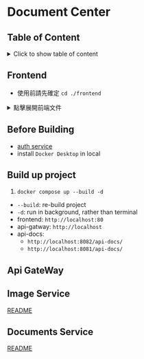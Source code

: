 # Document Center

## Table of Content
<details>
<summary>Click to show table of content</summary>

- [Document Center](#document-center)
  - [Table of Content](#table-of-content)
  - [Frontend](#frontend)
    - [Project Structure (frontend)](#project-structure-frontend)
    - [Framework](#framework)
    - [Package](#package)
    - [Setup (development)](#setup-development)
    - [Conventional commit](#conventional-commit)
  - [Before Building](#before-building)
  - [Build up project](#build-up-project)
  - [Api GateWay](#api-gateway)
  - [Image Service](#image-service)
  - [Documents Service](#documents-service)

</details>

## Frontend
- 使用前請先確定 `cd ./frontend`

<details>
<summary>點擊展開前端文件</summary>

### Project Structure (frontend)
<details>
<summary>Click to show project structure</summary>

```
frontend/
├── src/
│   ├── apis/             // api provided by backend
│   ├── assets/           // static assets (img, icon, etc.)
│   ├── enums/            // const enum
│   ├── mocks/            // generate fake api data for development
│   ├── components/       // global components
│   ├── router/           // mapping routes and page
│   ├── utils/            // global functions, helpers
│   ├── views/            // feature page
│   ├── App.vue
│   └── main.js
├── public/
│   ├── favicon.ico
│   └── index.html
├── .vscode/              // vscode setting file
├── index.html
├── README.md
└── ...(others)
```

</details>

### Framework
- Js: [Vue 3](https://vuejs.org/guide/introduction.html)
- Build: [Vite](https://v4.vitejs.dev/)
- UI: [Bootstrap 5](https://getbootstrap.com/docs/5.3)
- Rich text editor: VueQuill
- State management: Pinia
- Mock: MSW + Faker.js

### Package
- eslint + prettier: format code
- cz-conventional-changelog: commit in conventional way

### Setup (development)
- install VSCode with following extensions
  - ESLint
  - Vue - Official
- [再次確認路徑位於./frontend，而非根目錄]

1. `npm install`
2. `npm run dev`

- 若想啟用 mock server
  - 首次執行 `npm run mock`，增加 `./frontend/public/mockServiceWorker.js`
- `npm run dev` 後 console 若出現 `[MSW] Mocking enabled.` 代表啟用 mock server 成功
- 若想使用 dev server 但不使用 mock
  - 手動註解 `./frontend/src/main.js` 的 worker 相關程式碼

### Conventional commit
- You can run `npm run commit` after `git add .`
  - `cz-conventional-changelog` is provided to interact with CLI and commit in conventional way

</details>

## Before Building
* [auth service](api-gateway/auth/)
* install `Docker Desktop` in local

## Build up project
1. `docker compose up --build -d`
  - `--build`: re-build project
  - `-d`: run in background, rather than terminal
- frontend: `http://localhost:80`
- api-gatway: `http://localhost`
- api-docs:
  - `http://localhost:8082/api-docs/`
  - `http://localhost:8081/api-docs/`

## Api GateWay

## Image Service
[README](./image-service/README.md)

## Documents Service
[README](./document-service/README.md)
